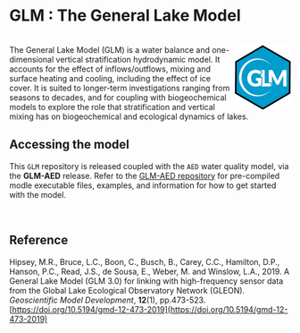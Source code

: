 # GLM : The General Lake Model

<br> 

<img src="glm.png" align="right"  width="100" >
The General Lake Model (GLM) is a water balance and one-dimensional vertical stratification
hydrodynamic model. It accounts for the effect of inflows/outflows, mixing and surface heating
and cooling, including the effect of ice cover. It is suited to longer-term investigations
ranging from seasons to decades, and for coupling with biogeochemical models to explore the
role that stratification and vertical mixing has on biogeochemical and ecological dynamics of lakes.

<br>

## Accessing the model

This `GLM` repository is released coupled with the `AED` water quality model, via the **GLM-AED** release. Refer to the [GLM-AED repository](https://github.com/AquaticEcoDynamics/glm-aed) for pre-compiled modle executable files, examples, and information for how to get started with the model.

<br>

## Reference

Hipsey, M.R., Bruce, L.C., Boon, C., Busch, B., Carey, C.C., Hamilton, D.P., Hanson, P.C., Read, J.S., de Sousa, E., Weber, M. and Winslow, L.A., 2019. A General Lake Model (GLM 3.0) for linking with high-frequency sensor data from the Global Lake Ecological Observatory Network (GLEON). *Geoscientific Model Development*, **12**(1), pp.473-523. [https://doi.org/10.5194/gmd-12-473-2019](https://doi.org/10.5194/gmd-12-473-2019)
